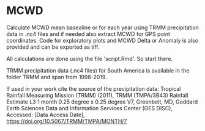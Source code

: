 # MCWD

Calculate MCWD mean basealine or for each year using TRMM precipitation data in .nc4 files and if needed also extract MCWD for GPS point coordinates.
Code for exploratory plots and MCWD Delta or Anomaly is also provided and can be exported as tiff.

All calculations are done using the file 'script.Rmd'. So start there.

TRMM precipitation data (.nc4 files) for South America is available in the folder TRMM and span from 1998-2019.


If used in your work cite the source of the precipitation data:
Tropical Rainfall Measuring Mission (TRMM) (2011), TRMM (TMPA/3B43) Rainfall Estimate L3 1 month 0.25 degree x 0.25 degree V7, Greenbelt, MD, Goddard Earth Sciences Data and Information Services Center (GES DISC), Accessed: [Data Access Date], https://doi.org/10.5067/TRMM/TMPA/MONTH/7